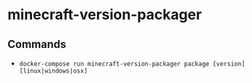 # minecraft-version-packager

## Commands

- `docker-compose run minecraft-version-packager package [version] [linux|windows|osx]`